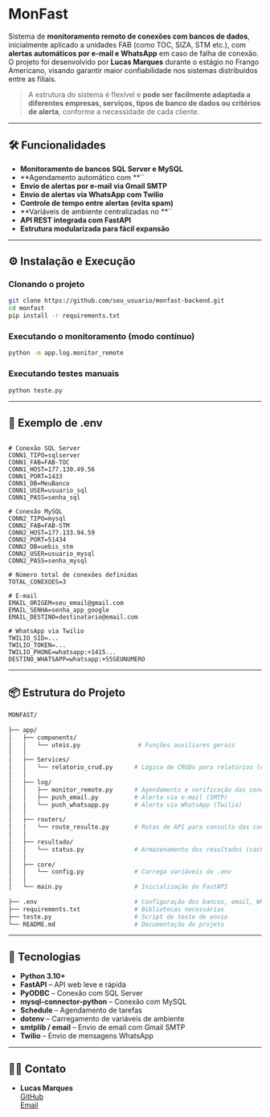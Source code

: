 # MonFast

Sistema de **monitoramento remoto de conexões com bancos de dados**, inicialmente aplicado a unidades FAB (como TOC, SIZA, STM etc.), com **alertas automáticos por e-mail e WhatsApp** em caso de falha de conexão.\
O projeto foi desenvolvido por **Lucas Marques** durante o estágio no Frango Americano, visando garantir maior confiabilidade nos sistemas distribuídos entre as filiais.

> A estrutura do sistema é flexível e **pode ser facilmente adaptada a diferentes empresas, serviços, tipos de banco de dados ou critérios de alerta**, conforme a necessidade de cada cliente.

---

## 🛠️ Funcionalidades

- **Monitoramento de bancos SQL Server e MySQL**
- **Agendamento automático com **``
- **Envio de alertas por e-mail via Gmail SMTP**
- **Envio de alertas via WhatsApp com Twilio**
- **Controle de tempo entre alertas (evita spam)**
- **Variáveis de ambiente centralizadas no **``
- **API REST integrada com FastAPI**
- **Estrutura modularizada para fácil expansão**

---

## ⚙️ Instalação e Execução

### Clonando o projeto

```bash
git clone https://github.com/seu_usuario/monfast-backend.git
cd monfast
pip install -r requirements.txt
```

### Executando o monitoramento (modo contínuo)

```bash
python -m app.log.monitor_remote
```

### Executando testes manuais

```bash
python teste.py
```

---

## 🔁 Exemplo de .env

```env

# Conexão SQL Server
CONN1_TIPO=sqlserver
CONN1_FAB=FAB-TOC
CONN1_HOST=177.130.49.56
CONN1_PORT=1433
CONN1_DB=MeuBanco
CONN1_USER=usuario_sql
CONN1_PASS=senha_sql

# Conexão MySQL
CONN2_TIPO=mysql
CONN2_FAB=FAB-STM
CONN2_HOST=177.133.94.59
CONN2_PORT=51434
CONN2_DB=uebis_stm
CONN2_USER=usuario_mysql
CONN2_PASS=senha_mysql

# Número total de conexões definidas
TOTAL_CONEXOES=3

# E-mail
EMAIL_ORIGEM=seu_email@gmail.com
EMAIL_SENHA=senha_app_google
EMAIL_DESTINO=destinatario@email.com

# WhatsApp via Twilio
TWILIO_SID=...
TWILIO_TOKEN=...
TWILIO_PHONE=whatsapp:+1415...
DESTINO_WHATSAPP=whatsapp:+55SEUNUMERO
```

---

## 📦 Estrutura do Projeto

```bash
MONFAST/
️
├── app/
│   ├── components/
│   │   └── uteis.py                # Funções auxiliares gerais
│   │
│   ├── Services/
│   │   └── relatorio_crud.py      # Lógica de CRUDs para relatórios (em desenvolvimento)
│   │
│   ├── log/
│   │   ├── monitor_remote.py      # Agendamento e verificação das conexões
│   │   ├── push_email.py          # Alerta via e-mail (SMTP)
│   │   └── push_whatsapp.py       # Alerta via WhatsApp (Twilio)
│   │
│   ├── routers/
│   │   └── route_resulte.py       # Rotas de API para consulta das conexões
│   │
│   ├── resultado/
│   │   └── status.py              # Armazenamento dos resultados (cache temporário)
│   │
│   ├── core/
│   │   └── config.py              # Carrega variáveis do .env
│   │
│   └── main.py                    # Inicialização do FastAPI
️
├── .env                           # Configuração dos bancos, email, WhatsApp
├── requirements.txt               # Bibliotecas necessárias
├── teste.py                       # Script de teste de envio
└── README.md                      # Documentação do projeto
```

---

## 🚀 Tecnologias

- **Python 3.10+**
- **FastAPI** – API web leve e rápida
- **PyODBC** – Conexão com SQL Server
- **mysql-connector-python** – Conexão com MySQL
- **Schedule** – Agendamento de tarefas
- **dotenv** – Carregamento de variáveis de ambiente
- **smtplib / email** – Envio de email com Gmail SMTP
- **Twilio** – Envio de mensagens WhatsApp

---

## 👨‍💼 Contato

- **Lucas Marques**\
  [GitHub](https://github.com/Mr-Lucas-m)\
  [Email](mailto\:ti.lucas.mr@gmail.com)

